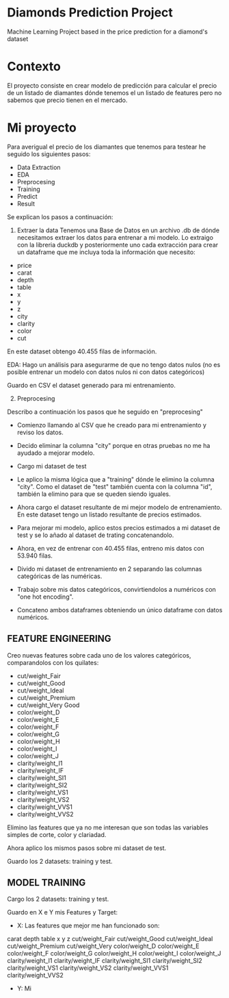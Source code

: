 # Diamonds Prediction Project
Machine Learning Project based in the price prediction for a diamond's dataset

# Contexto
El proyecto consiste en crear modelo de predicción para calcular el precio de un listado de diamantes dónde tenemos el un listado de features pero no sabemos que precio tienen en el mercado. 

# Mi proyecto
Para averigual el precio de los diamantes que tenemos para testear he seguido los siguientes pasos: 

- Data Extraction
- EDA
- Preprocesing
- Training
- Predict
- Result

Se explican los pasos a continuación: 

1. Extraer la data
Tenemos una Base de Datos en un archivo .db de dónde necesitamos extraer los datos para entrenar a mi modelo. Lo extraigo con la libreria duckdb y posteriormente uno cada extracción para crear un dataframe que me incluya toda la información que necesito:

-  price
- carat
- depth
- table
- x
- y
- z
- city
- clarity
- color
- cut 

En este dataset obtengo 40.455 filas de información.

EDA: Hago un análisis para asegurarme de que no tengo datos nulos (no es posible entrenar un modelo con datos nulos ni con datos categóricos)

Guardo en CSV el dataset generado para mi entrenamiento. 

2. Preprocesing

Describo a continuación los pasos que he seguido en "preprocesing"

- Comienzo llamando al CSV que he creado para mi entrenamiento y reviso los datos. 

- Decido eliminar la columna "city" porque en otras pruebas no me ha ayudado a mejorar modelo. 

- Cargo mi dataset de test

- Le aplico la misma lógica que a "training" dónde le elimino la columna "city". Como el dataset de "test" también cuenta con la columna "id", también la elimino para que se queden siendo iguales. 

- Ahora cargo el dataset resultante de mi mejor modelo de entrenamiento. En este dataset tengo un listado resultante de precios estimados. 

- Para mejorar mi modelo, aplico estos precios estimados a mi dataset de test y se lo añado al dataset de trating concatenandolo. 

- Ahora, en vez de entrenar con 40.455 filas, entreno mis datos con 53.940 filas. 

- Divido mi dataset de entrenamiento en 2 separando las columnas categóricas de las numéricas. 

- Trabajo sobre mis datos categóricos, convirtiendolos a numéricos con "one hot encoding". 

- Concateno ambos dataframes obteniendo un único dataframe con datos numéricos. 

## FEATURE ENGINEERING

Creo nuevas features sobre cada uno de los valores categóricos, comparandolos con los quilates: 

- cut/weight_Fair
- cut/weight_Good
- cut/weight_Ideal
- cut/weight_Premium
- cut/weight_Very Good
- color/weight_D
- color/weight_E
- color/weight_F
- color/weight_G
- color/weight_H
- color/weight_I
- color/weight_J
- clarity/weight_I1
- clarity/weight_IF
- clarity/weight_SI1
- clarity/weight_SI2
- clarity/weight_VS1
- clarity/weight_VS2
- clarity/weight_VVS1
- clarity/weight_VVS2

Elimino las features que ya no me interesan que son todas las variables simples de corte, color y clariadad. 

Ahora aplico los mismos pasos sobre mi dataset de test. 

Guardo los 2 datasets: training y test. 

## MODEL TRAINING

Cargo los 2 datasets: training y test.

Guardo en X e Y mis Features y Target:

- X: Las features que mejor me han funcionado son:

carat
depth
table
x
y
z
cut/weight_Fair
cut/weight_Good
cut/weight_Ideal
cut/weight_Premium
cut/weight_Very
color/weight_D
color/weight_E
color/weight_F
color/weight_G
color/weight_H
color/weight_I
color/weight_J
clarity/weight_I1
clarity/weight_IF
clarity/weight_SI1
clarity/weight_SI2
clarity/weight_VS1
clarity/weight_VS2
clarity/weight_VVS1
clarity/weight_VVS2

- Y: Mi 





